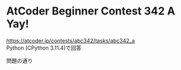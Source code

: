 # AtCoder Beginner Contest 342 A Yay!  
https://atcoder.jp/contests/abc342/tasks/abc342_a  
Python (CPython 3.11.4)で回答  

問題の通り
